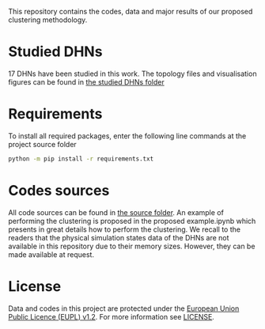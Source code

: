 This repository contains the codes, data and major results of our proposed clustering methodology.

# Studied DHNs

17 DHNs have been studied in this work. The topology files and visualisation figures can be found in [the studied DHNs folder](studied_dhns/)

# Requirements

To install all required packages, enter the following line commands at the project source folder

```bash
python -m pip install -r requirements.txt
``` 

# Codes sources

All code sources can be found in [the source folder](src/). An example of performing the clustering is proposed in the proposed example.ipynb which presents in great details how to perform the clustering. We recall to the readers that the physical simulation states data of the DHNs are not available in this repository due to their memory sizes. However, they can be made available at request.


# License

Data and codes in this project are protected under the [European Union Public Licence (EUPL) v1.2](https://joinup.ec.europa.eu/page/eupl-text-11-12).
For more information see [LICENSE](LICENSE).